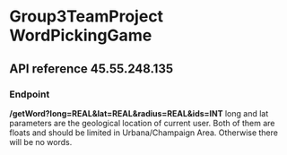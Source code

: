 # Group3TeamProject  WordPickingGame
## API reference       45.55.248.135
### Endpoint      
**/getWord?long=REAL&lat=REAL&radius=REAL&ids=INT**
long and lat parameters are the geological location of current user. Both of them are floats and should be limited in Urbana/Champaign Area. Otherwise there will be no words.
 
